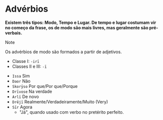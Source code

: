 # Advérbios

**Existem três tipos: Modo, Tempo e Lugar. De tempo e lugar costumam vir no começo da frase, os de modo são mais livres, mas geralmente são pré-verbais.**

> [!NOTE]
> Os advérbios de modo são formados a partir de adjetivos.
>
> -   Classe I: `-irī`
> -   Classes II e III: `-ī`

-   `Issa` Sim
-   `Daor` Não
-   `Skorȳso` Por que/Por que/Porque
-   `Drīvose` Na verdade
-   `Arlī` De novo
-   `Drējī` Realmente/Verdadeiramente/Muito (Very)
-   `Sīr` Agora
    -   "Já", quando usado com verbo no pretérito perfeito.
